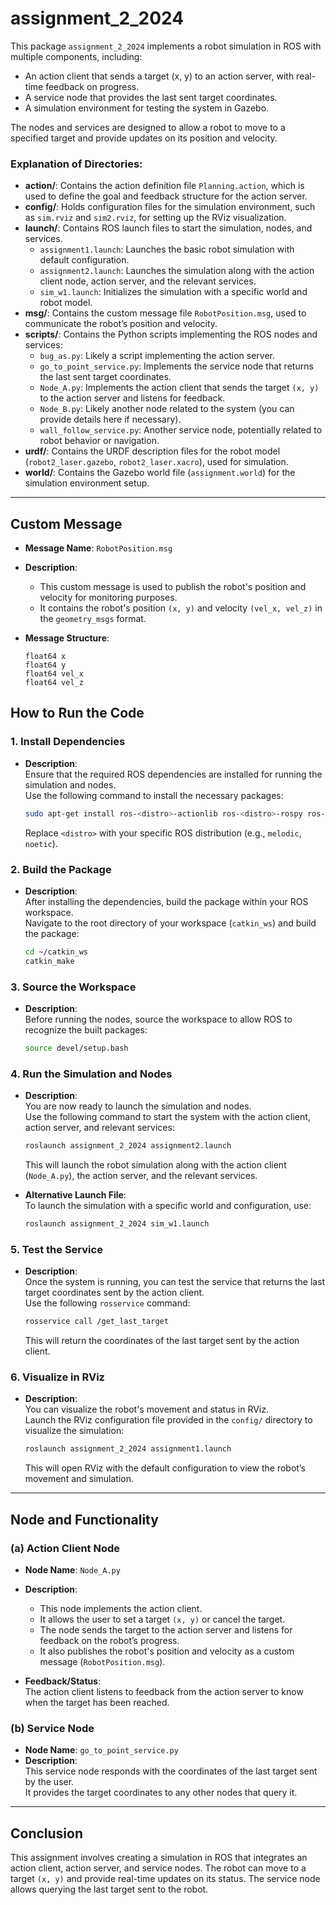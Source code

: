 # assignment_2_2024

This package `assignment_2_2024` implements a robot simulation in ROS with multiple components, including:
- An action client that sends a target (x, y) to an action server, with real-time feedback on progress.
- A service node that provides the last sent target coordinates.
- A simulation environment for testing the system in Gazebo.

The nodes and services are designed to allow a robot to move to a specified target and provide updates on its position and velocity.


### Explanation of Directories:

- **action/**: Contains the action definition file `Planning.action`, which is used to define the goal and feedback structure for the action server.
- **config/**: Holds configuration files for the simulation environment, such as `sim.rviz` and `sim2.rviz`, for setting up the RViz visualization.
- **launch/**: Contains ROS launch files to start the simulation, nodes, and services.
    - `assignment1.launch`: Launches the basic robot simulation with default configuration.
    - `assignment2.launch`: Launches the simulation along with the action client node, action server, and the relevant services.
    - `sim_w1.launch`: Initializes the simulation with a specific world and robot model.
- **msg/**: Contains the custom message file `RobotPosition.msg`, used to communicate the robot’s position and velocity.
- **scripts/**: Contains the Python scripts implementing the ROS nodes and services:
    - `bug_as.py`: Likely a script implementing the action server.
    - `go_to_point_service.py`: Implements the service node that returns the last sent target coordinates.
    - `Node_A.py`: Implements the action client that sends the target `(x, y)` to the action server and listens for feedback.
    - `Node_B.py`: Likely another node related to the system (you can provide details here if necessary).
    - `wall_follow_service.py`: Another service node, potentially related to robot behavior or navigation.
- **urdf/**: Contains the URDF description files for the robot model (`robot2_laser.gazebo`, `robot2_laser.xacro`), used for simulation.
- **world/**: Contains the Gazebo world file (`assignment.world`) for the simulation environment setup.

---

## Custom Message

- **Message Name**: `RobotPosition.msg`
- **Description**: 
    - This custom message is used to publish the robot's position and velocity for monitoring purposes.
    - It contains the robot's position `(x, y)` and velocity `(vel_x, vel_z)` in the `geometry_msgs` format.

- **Message Structure**:

  ```plaintext
  float64 x
  float64 y
  float64 vel_x
  float64 vel_z

## How to Run the Code

### 1. **Install Dependencies**
- **Description**:  
    Ensure that the required ROS dependencies are installed for running the simulation and nodes.  
    Use the following command to install the necessary packages:

    ```bash
    sudo apt-get install ros-<distro>-actionlib ros-<distro>-rospy ros-<distro>-geometry-msgs ros-<distro>-std-msgs gazebo_ros_pkgs
    ```

    Replace `<distro>` with your specific ROS distribution (e.g., `melodic`, `noetic`).

### 2. **Build the Package**
- **Description**:  
    After installing the dependencies, build the package within your ROS workspace.  
    Navigate to the root directory of your workspace (`catkin_ws`) and build the package:

    ```bash
    cd ~/catkin_ws
    catkin_make
    ```

### 3. **Source the Workspace**
- **Description**:  
    Before running the nodes, source the workspace to allow ROS to recognize the built packages:

    ```bash
    source devel/setup.bash
    ```

### 4. **Run the Simulation and Nodes**
- **Description**:  
    You are now ready to launch the simulation and nodes.  
    Use the following command to start the system with the action client, action server, and relevant services:

    ```bash
    roslaunch assignment_2_2024 assignment2.launch
    ```

    This will launch the robot simulation along with the action client (`Node_A.py`), the action server, and the relevant services.

- **Alternative Launch File**:  
    To launch the simulation with a specific world and configuration, use:

    ```bash
    roslaunch assignment_2_2024 sim_w1.launch
    ```

### 5. **Test the Service**
- **Description**:  
    Once the system is running, you can test the service that returns the last target coordinates sent by the action client.  
    Use the following `rosservice` command:

    ```bash
    rosservice call /get_last_target
    ```

    This will return the coordinates of the last target sent by the action client.

### 6. **Visualize in RViz**
- **Description**:  
    You can visualize the robot's movement and status in RViz.  
    Launch the RViz configuration file provided in the `config/` directory to visualize the simulation:

    ```bash
    roslaunch assignment_2_2024 assignment1.launch
    ```

    This will open RViz with the default configuration to view the robot’s movement and simulation.

---

## Node and Functionality

### (a) **Action Client Node**
- **Node Name**: `Node_A.py`
- **Description**:  
    - This node implements the action client.
    - It allows the user to set a target `(x, y)` or cancel the target.
    - The node sends the target to the action server and listens for feedback on the robot’s progress.
    - It also publishes the robot's position and velocity as a custom message (`RobotPosition.msg`).

- **Feedback/Status**:  
    The action client listens to feedback from the action server to know when the target has been reached.

### (b) **Service Node**
- **Node Name**: `go_to_point_service.py`
- **Description**:  
    This service node responds with the coordinates of the last target sent by the user.  
    It provides the target coordinates to any other nodes that query it.

---

## Conclusion
This assignment involves creating a simulation in ROS that integrates an action client, action server, and service nodes. The robot can move to a target `(x, y)` and provide real-time updates on its status. The service node allows querying the last target sent to the robot.
